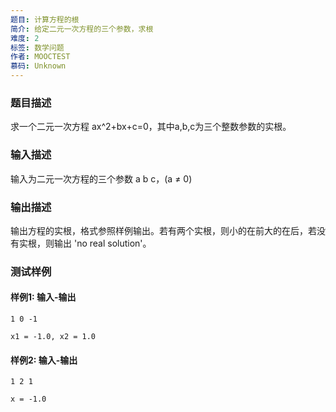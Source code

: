 ```yaml
---
题目: 计算方程的根
简介: 给定二元一次方程的三个参数，求根
难度: 2
标签: 数学问题
作者: MOOCTEST
慕码: Unknown
---
```


### 题目描述

求一个二元一次方程 ax^2+bx+c=0，其中a,b,c为三个整数参数的实根。

### 输入描述

输入为二元一次方程的三个参数 a b c，(a ≠ 0)

### 输出描述

输出方程的实根，格式参照样例输出。若有两个实根，则小的在前大的在后，若没有实根，则输出 'no real solution'。

### 测试样例

#### 样例1: 输入-输出

```
1 0 -1
```

```
x1 = -1.0, x2 = 1.0
```

#### 样例2: 输入-输出

```
1 2 1
```

```
x = -1.0
```

